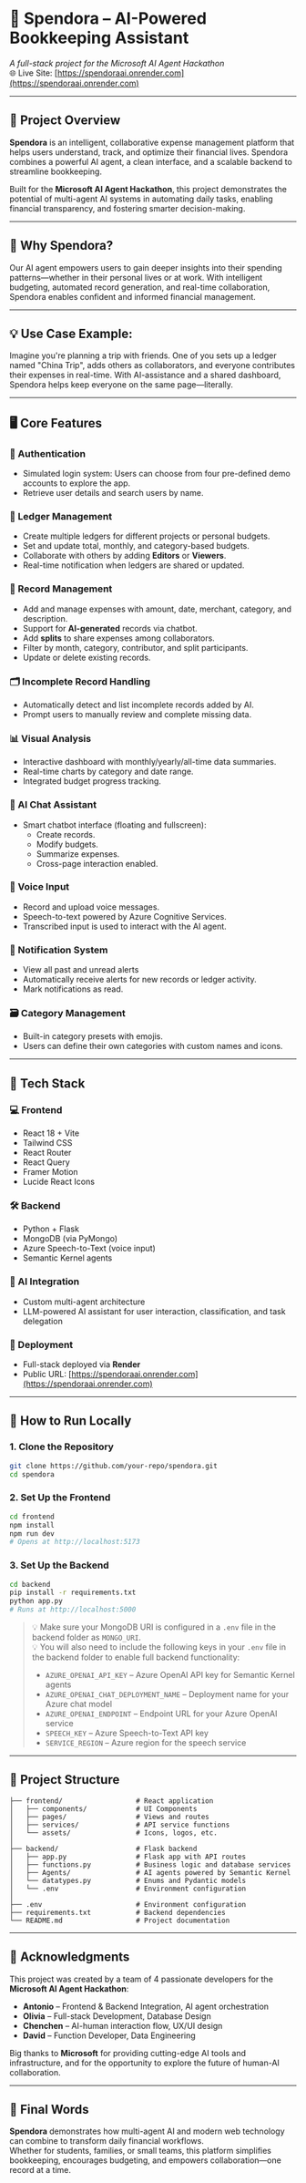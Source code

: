 
# 💼 Spendora – AI-Powered Bookkeeping Assistant  
*A full-stack project for the Microsoft AI Agent Hackathon*  
🌐 Live Site: [https://spendoraai.onrender.com](https://spendoraai.onrender.com)

---

## 📘 Project Overview

**Spendora** is an intelligent, collaborative expense management platform that helps users understand, track, and optimize their financial lives. Spendora combines a powerful AI agent, a clean interface, and a scalable backend to streamline bookkeeping.

Built for the **Microsoft AI Agent Hackathon**, this project demonstrates the potential of multi-agent AI systems in automating daily tasks, enabling financial transparency, and fostering smarter decision-making.

---

## 🎯 Why Spendora?

Our AI agent empowers users to gain deeper insights into their spending patterns—whether in their personal lives or at work. With intelligent budgeting, automated record generation, and real-time collaboration, Spendora enables confident and informed financial management.

---
## 💡 Use Case Example:

Imagine you're planning a trip with friends. One of you sets up a ledger named "China Trip", adds others as collaborators, and everyone contributes their expenses in real-time.
With AI-assistance and a shared dashboard, Spendora helps keep everyone on the same page—literally.

---

## 🖥️ Core Features

### 🔐 Authentication
- Simulated login system: Users can choose from four pre-defined demo accounts to explore the app.
- Retrieve user details and search users by name.

### 📁 Ledger Management
- Create multiple ledgers for different projects or personal budgets.
- Set and update total, monthly, and category-based budgets.
- Collaborate with others by adding **Editors** or **Viewers**.
- Real-time notification when ledgers are shared or updated.

### 🧾 Record Management
- Add and manage expenses with amount, date, merchant, category, and description.
- Support for **AI-generated** records via chatbot.
- Add **splits** to share expenses among collaborators.
- Filter by month, category, contributor, and split participants.
- Update or delete existing records.

### 🗂️ Incomplete Record Handling
- Automatically detect and list incomplete records added by AI.
- Prompt users to manually review and complete missing data.

### 📊 Visual Analysis
- Interactive dashboard with monthly/yearly/all-time data summaries.
- Real-time charts by category and date range.
- Integrated budget progress tracking.

### 💬 AI Chat Assistant
- Smart chatbot interface (floating and fullscreen):
  - Create records.
  - Modify budgets.
  - Summarize expenses.
  - Cross-page interaction enabled.

### 🎤 Voice Input
- Record and upload voice messages.
- Speech-to-text powered by Azure Cognitive Services.
- Transcribed input is used to interact with the AI agent.

### 🔔 Notification System
- View all past and unread alerts
- Automatically receive alerts for new records or ledger activity.
- Mark notifications as read.

### 🗃️ Category Management
- Built-in category presets with emojis.
- Users can define their own categories with custom names and icons.

---

## 🧱 Tech Stack

### 💻 Frontend
- React 18 + Vite  
- Tailwind CSS  
- React Router  
- React Query  
- Framer Motion  
- Lucide React Icons  

### 🛠 Backend
- Python + Flask  
- MongoDB (via PyMongo)   
- Azure Speech-to-Text (voice input)  
- Semantic Kernel agents  

### 🤖 AI Integration
- Custom multi-agent architecture  
- LLM-powered AI assistant for user interaction, classification, and task delegation  

### 🚀 Deployment
- Full-stack deployed via **Render**  
- Public URL: [https://spendoraai.onrender.com](https://spendoraai.onrender.com)

---

## 🧪 How to Run Locally

### 1. Clone the Repository

```bash
git clone https://github.com/your-repo/spendora.git
cd spendora
```

### 2. Set Up the Frontend

```bash
cd frontend
npm install
npm run dev
# Opens at http://localhost:5173
```

### 3. Set Up the Backend

```bash
cd backend
pip install -r requirements.txt
python app.py
# Runs at http://localhost:5000
```

> 💡 Make sure your MongoDB URI is configured in a `.env` file in the backend folder as `MONGO_URI`.  
> 💡 You will also need to include the following keys in your `.env` file in the backend folder to enable full backend functionality:
> 
> - `AZURE_OPENAI_API_KEY` – Azure OpenAI API key for Semantic Kernel agents  
> - `AZURE_OPENAI_CHAT_DEPLOYMENT_NAME` – Deployment name for your Azure chat model  
> - `AZURE_OPENAI_ENDPOINT` – Endpoint URL for your Azure OpenAI service  
> - `SPEECH_KEY` – Azure Speech-to-Text API key  
> - `SERVICE_REGION` – Azure region for the speech service
---

## 📂 Project Structure

```
├── frontend/                  # React application
│   ├── components/            # UI Components
│   ├── pages/                 # Views and routes
│   ├── services/              # API service functions
│   └── assets/                # Icons, logos, etc.
│
├── backend/                   # Flask backend
│   ├── app.py                 # Flask app with API routes
│   ├── functions.py           # Business logic and database services
│   ├── Agents/                # AI agents powered by Semantic Kernel
│   └── datatypes.py           # Enums and Pydantic models
│   └── .env                   # Environment configuration
│
├── .env                       # Environment configuration
├── requirements.txt           # Backend dependencies
└── README.md                  # Project documentation
```

---

## 🙌 Acknowledgments

This project was created by a team of 4 passionate developers for the **Microsoft AI Agent Hackathon**:

- **Antonio** – Frontend & Backend Integration, AI agent orchestration  
- **Olivia** – Full-stack Development, Database Design
- **Chenchen** – AI-human interaction flow, UX/UI design  
- **David** – Function Developer, Data Engineering

Big thanks to **Microsoft** for providing cutting-edge AI tools and infrastructure, and for the opportunity to explore the future of human-AI collaboration.

---

## 📢 Final Words

**Spendora** demonstrates how multi-agent AI and modern web technology can combine to transform daily financial workflows.  
Whether for students, families, or small teams, this platform simplifies bookkeeping, encourages budgeting, and empowers collaboration—one record at a time.
